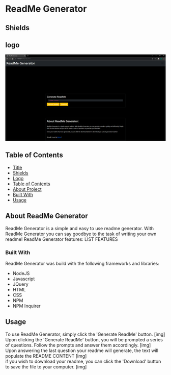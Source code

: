 <a name="title"></a>
# ReadMe Generator

<!-- project shields -->
<a name="shields"></a>
## Shields

<!-- project logo -->
<a name="logo"></a>
## logo
![img](/Assets/img/ReadMeScreenCap.png)

<!-- toc -->
<a name="table-of-contents"></a>
## Table of Contents
- [Title](#title)
- [Shields](#shields)
- [Logo](#img)
- [Table of Contents](#table-of-contents)
- [About Project](#about-proj)
- [Built With](#built-with)
- [Usage](#Usage)

<!-- aboout project -->
<a name="about-proj"></a>
## About ReadMe Generator

ReadMe Generator is a simple and easy to use readme generator. With ReadMe Generator you can say goodbye to the task of writing your own readme!
ReadMe Generator features:
    LIST FEATURES

<!-- built with -->
<a name="built-with"></a>
### Built With
ReadMe Generator was build with the following frameworks and libraries:
- NodeJS
- Javascript
- JQuery
- HTML
- CSS
- NPM
- NPM Inquirer

<!-- Usage -->
<a name="Usage"></a>
## Usage

To use ReadMe Generator, simply click the 'Generate ReadMe' button.
[img]
<br>
Upon clicking the 'Generate ReadMe' button, you will be prompted a series of questions. Follow the prompts and answer them accordingly.
[img]
<br>
Upon answering the last question your readme will generate, the text will populate the README CONTENT
[img]
<br>
if you wish to download your readme, you can click the 'Download' button to save the file to your computer.
[img]